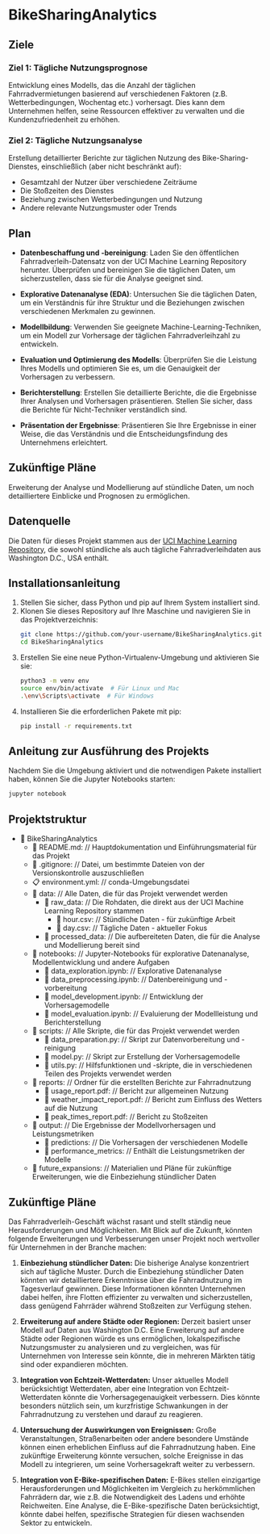 # BikeSharingAnalytics

## Ziele

### Ziel 1: Tägliche Nutzungsprognose
Entwicklung eines Modells, das die Anzahl der täglichen Fahrradvermietungen basierend auf verschiedenen Faktoren (z.B. Wetterbedingungen, Wochentag etc.) vorhersagt. Dies kann dem Unternehmen helfen, seine Ressourcen effektiver zu verwalten und die Kundenzufriedenheit zu erhöhen.

### Ziel 2: Tägliche Nutzungsanalyse
Erstellung detaillierter Berichte zur täglichen Nutzung des Bike-Sharing-Dienstes, einschließlich (aber nicht beschränkt auf):

- Gesamtzahl der Nutzer über verschiedene Zeiträume
- Die Stoßzeiten des Dienstes
- Beziehung zwischen Wetterbedingungen und Nutzung
- Andere relevante Nutzungsmuster oder Trends

## Plan

- **Datenbeschaffung und -bereinigung**: Laden Sie den öffentlichen Fahrradverleih-Datensatz von der UCI Machine Learning Repository herunter. Überprüfen und bereinigen Sie die täglichen Daten, um sicherzustellen, dass sie für die Analyse geeignet sind.

- **Explorative Datenanalyse (EDA)**: Untersuchen Sie die täglichen Daten, um ein Verständnis für ihre Struktur und die Beziehungen zwischen verschiedenen Merkmalen zu gewinnen.

- **Modellbildung**: Verwenden Sie geeignete Machine-Learning-Techniken, um ein Modell zur Vorhersage der täglichen Fahrradverleihzahl zu entwickeln.

- **Evaluation und Optimierung des Modells**: Überprüfen Sie die Leistung Ihres Modells und optimieren Sie es, um die Genauigkeit der Vorhersagen zu verbessern.

- **Berichterstellung**: Erstellen Sie detaillierte Berichte, die die Ergebnisse Ihrer Analysen und Vorhersagen präsentieren. Stellen Sie sicher, dass die Berichte für Nicht-Techniker verständlich sind.

- **Präsentation der Ergebnisse**: Präsentieren Sie Ihre Ergebnisse in einer Weise, die das Verständnis und die Entscheidungsfindung des Unternehmens erleichtert.

## Zukünftige Pläne
Erweiterung der Analyse und Modellierung auf stündliche Daten, um noch detailliertere Einblicke und Prognosen zu ermöglichen.

## Datenquelle

Die Daten für dieses Projekt stammen aus der [UCI Machine Learning Repository](https://archive.ics.uci.edu/ml/index.php), die sowohl stündliche als auch tägliche Fahrradverleihdaten aus Washington D.C., USA enthält.

## Installationsanleitung

1. Stellen Sie sicher, dass Python und pip auf Ihrem System installiert sind. 
2. Klonen Sie dieses Repository auf Ihre Maschine und navigieren Sie in das Projektverzeichnis:
    ```bash
    git clone https://github.com/your-username/BikeSharingAnalytics.git
    cd BikeSharingAnalytics
    ```
3. Erstellen Sie eine neue Python-Virtualenv-Umgebung und aktivieren Sie sie:
    ```bash
    python3 -m venv env
    source env/bin/activate  # Für Linux und Mac
    .\env\Scripts\activate  # Für Windows
    ```
4. Installieren Sie die erforderlichen Pakete mit pip:
    ```bash
    pip install -r requirements.txt
    ```

## Anleitung zur Ausführung des Projekts

Nachdem Sie die Umgebung aktiviert und die notwendigen Pakete installiert haben, können Sie die Jupyter Notebooks starten:

```bash
jupyter notebook
```


## Projektstruktur

- 📁 BikeSharingAnalytics
  - 📜 README.md: // Hauptdokumentation und Einführungsmaterial für das Projekt
  - 📝 .gitignore: // Datei, um bestimmte Dateien von der Versionskontrolle auszuschließen
  - 📋 environment.yml:  // conda-Umgebungsdatei
  - 📁 data: // Alle Daten, die für das Projekt verwendet werden
    - 📁 raw_data: // Die Rohdaten, die direkt aus der UCI Machine Learning Repository stammen
      - 📄 hour.csv: // Stündliche Daten - für zukünftige Arbeit
      - 📄 day.csv: // Tägliche Daten - aktueller Fokus
    - 📁 processed_data: // Die aufbereiteten Daten, die für die Analyse und Modellierung bereit sind
  - 📓 notebooks: // Jupyter-Notebooks für explorative Datenanalyse, Modellentwicklung und andere Aufgaben
    - 📖 data_exploration.ipynb: // Explorative Datenanalyse
    - 📖 data_preprocessing.ipynb: // Datenbereinigung und -vorbereitung
    - 📖 model_development.ipynb: // Entwicklung der Vorhersagemodelle
    - 📖 model_evaluation.ipynb: // Evaluierung der Modellleistung und Berichterstellung
  - 📁 scripts: // Alle Skripte, die für das Projekt verwendet werden
    - 📜 data_preparation.py: // Skript zur Datenvorbereitung und -reinigung
    - 📜 model.py: // Skript zur Erstellung der Vorhersagemodelle
    - 📜 utils.py: // Hilfsfunktionen und -skripte, die in verschiedenen Teilen des Projekts verwendet werden
  - 📁 reports: // Ordner für die erstellten Berichte zur Fahrradnutzung
    - 📜 usage_report.pdf: // Bericht zur allgemeinen Nutzung
    - 📜 weather_impact_report.pdf: // Bericht zum Einfluss des Wetters auf die Nutzung
    - 📜 peak_times_report.pdf: // Bericht zu Stoßzeiten
  - 📁 output: // Die Ergebnisse der Modellvorhersagen und Leistungsmetriken
    - 📂 predictions: // Die Vorhersagen der verschiedenen Modelle
    - 📂 performance_metrics: // Enthält die Leistungsmetriken der Modelle
  - 📁 future_expansions: // Materialien und Pläne für zukünftige Erweiterungen, wie die Einbeziehung stündlicher Daten

## Zukünftige Pläne

Das Fahrradverleih-Geschäft wächst rasant und stellt ständig neue Herausforderungen und Möglichkeiten. Mit Blick auf die Zukunft, könnten folgende Erweiterungen und Verbesserungen unser Projekt noch wertvoller für Unternehmen in der Branche machen:

1. **Einbeziehung stündlicher Daten:** Die bisherige Analyse konzentriert sich auf tägliche Muster. Durch die Einbeziehung stündlicher Daten könnten wir detailliertere Erkenntnisse über die Fahrradnutzung im Tagesverlauf gewinnen. Diese Informationen könnten Unternehmen dabei helfen, ihre Flotten effizienter zu verwalten und sicherzustellen, dass genügend Fahrräder während Stoßzeiten zur Verfügung stehen.

2. **Erweiterung auf andere Städte oder Regionen:** Derzeit basiert unser Modell auf Daten aus Washington D.C. Eine Erweiterung auf andere Städte oder Regionen würde es uns ermöglichen, lokalspezifische Nutzungsmuster zu analysieren und zu vergleichen, was für Unternehmen von Interesse sein könnte, die in mehreren Märkten tätig sind oder expandieren möchten.

3. **Integration von Echtzeit-Wetterdaten:** Unser aktuelles Modell berücksichtigt Wetterdaten, aber eine Integration von Echtzeit-Wetterdaten könnte die Vorhersagegenauigkeit verbessern. Dies könnte besonders nützlich sein, um kurzfristige Schwankungen in der Fahrradnutzung zu verstehen und darauf zu reagieren.

4. **Untersuchung der Auswirkungen von Ereignissen:** Große Veranstaltungen, Straßenarbeiten oder andere besondere Umstände können einen erheblichen Einfluss auf die Fahrradnutzung haben. Eine zukünftige Erweiterung könnte versuchen, solche Ereignisse in das Modell zu integrieren, um seine Vorhersagekraft weiter zu verbessern.

5. **Integration von E-Bike-spezifischen Daten:** E-Bikes stellen einzigartige Herausforderungen und Möglichkeiten im Vergleich zu herkömmlichen Fahrrädern dar, wie z.B. die Notwendigkeit des Ladens und erhöhte Reichweiten. Eine Analyse, die E-Bike-spezifische Daten berücksichtigt, könnte dabei helfen, spezifische Strategien für diesen wachsenden Sektor zu entwickeln.
